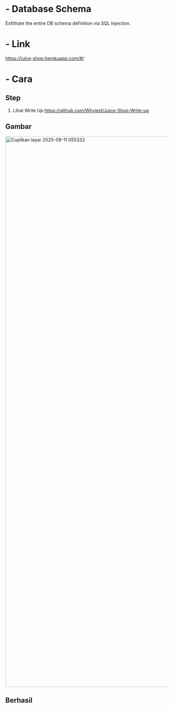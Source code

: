 # - Database Schema
Exfiltrate the entire DB schema definition via SQL Injection.

# - Link
https://juice-shop.herokuapp.com/#/

# - Cara

## Step
1. Lihat Write Up https://github.com/Whyiest/Juice-Shop-Write-up

## Gambar
<img width="2879" height="1711" alt="Cuplikan layar 2025-09-11 055332" src="https://github.com/user-attachments/assets/ed48d9d6-39c3-4fcf-8293-39e071e0f4bf" />

## Berhasil

